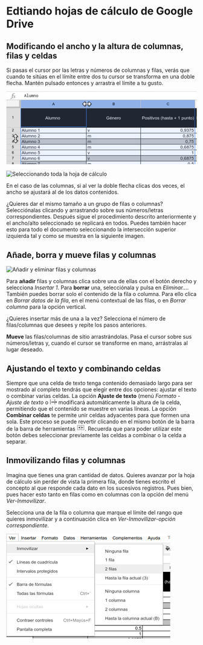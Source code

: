 # Edtiando hojas de cálculo de Google Drive

## Modificando el ancho y la altura de columnas, filas y celdas

Si pasas el cursor por las letras y números de columnas y filas, verás que cuando te sitúas en el límite entre dos tu cursor se transforma en una doble flecha. Mantén pulsado entonces y arrastra el límite a tu gusto.

![Ajustando ancho de columnas](https://raw.githubusercontent.com/catedu/curso-google-drive/master/images/Ajustando_ancho_de_columnas.png)

![Seleccionando toda la hoja de cálculo](https://raw.githubusercontent.com/catedu/curso-google-drive/master/images/Seleccionando_toda_la_hoja_de_cálculo.png)

En el caso de las columnas, si al ver la doble flecha clicas dos veces, el ancho se ajustará al de los datos contenidos.

¿Quieres dar el mismo tamaño a un grupo de filas o columnas? Selecciónalas clicando y arrastrando sobre sus números/letras correspondientes. Después sigue el procedimiento descrito anteriormente y el ancho/alto seleccionado se replicará en todos. Puedes también hacer esto para todo el documento seleccionando la intersección superior izquierda tal y como se muestra en la siguiente imagen.

## Añade, borra y mueve filas y columnas

![Añadir y eliminar filas y columnas](https://raw.githubusercontent.com/catedu/curso-google-drive/master/images/Añadir_y_eliminar_filas_y_columnas.png)

Para **añadir** filas y columnas clica sobre una de ellas con el botón derecho y selecciona *Insertar 1*. Para **borrar** una, selecciónala y pulsa en *Eliminar...*. También puedes borrar solo el contenido de la fila o columna. Para ello clica en *Borrar datos de la fila*, en el menú contextual de las filas, o en *Borrar columna* para la opción vertical.

¿Quieres insertar más de una a la vez? Selecciona el número de filas/columnas que desees y repite los pasos anteriores.

**Mueve** las filas/columnas de sitio arrastrándolas. Pasa el cursor sobre sus números/letras y, cuando el cursor se transforme en mano, arrástralas al lugar deseado.

## Ajustando el texto y combinando celdas

Siempre que una celda de texto tenga contenido demasiado largo para ser mostrado al completo tendrás que elegir entre dos opciones: ajustar el texto o combinar varias celdas. La opción **Ajuste de texto** (menú *Formato* - *Ajuste de texto* o ![Botón de Ajustar Texto](https://raw.githubusercontent.com/catedu/curso-google-drive/master/images/Ajustar_texto.png) modificará automáticamente la altura de la celda, permitiendo que el contenido se muestre en varias líneas. La opción **Combinar celdas** te permite unir celdas adyacentes para que formen una sola. Este proceso se puede revertir clicando en el mismo botón de la barra de la barra de herramientas ![Icono combinarceldas](https://raw.githubusercontent.com/catedu/curso-google-drive/master/images/Combinar_celdas.png). Recuerda que para poder utilizar este botón debes seleccionar previamente las celdas a combinar o la celda a separar.

## Inmovilizando filas y columnas

Imagina que tienes una gran cantidad de datos. Quieres avanzar por la hoja de cálculo sin perder de vista la primera fila, donde tienes escrito el concepto al que responde cada dato en los sucesivos registros. Pues bien, pues hacer esto tanto en filas como en columnas con la opción del menú *Ver*-*Inmovilizar*.

Selecciona una de la fila o columna que marque el límite del rango que quieres inmovilizar y a continuación clica en *Ver*-*Inmovilizar*-*opción correspondiente*.

![Inmovilizar filas y columnas](https://raw.githubusercontent.com/catedu/curso-google-drive/master/images/Inmovilizar_filas_y_columnas.png)

<!--
{% youtube %}https://www.youtube.com/watch?v=O_ilw-2NrHk{% endyoutube %}
-->